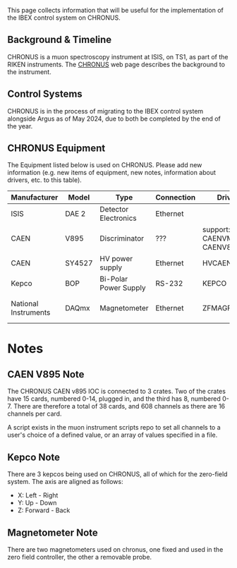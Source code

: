 This page collects information that will be useful for the implementation of the IBEX control system on CHRONUS.

## Background & Timeline

CHRONUS is a muon spectroscopy instrument at ISIS, on TS1, as part of the RIKEN instruments. The [CHRONUS](https://www.isis.stfc.ac.uk/Pages/CHRONUS.aspx) web page describes the background to the instrument.

## Control Systems

CHRONUS is in the process of migrating to the IBEX control system alongside Argus as of May 2024, due to both be completed by the end of the year.

## CHRONUS Equipment

The Equipment listed below is used on CHRONUS. Please add new information (e.g. new items of equipment, new notes, information about drivers, etc. to this table).

Manufacturer | Model | Type | Connection | Driver | Notes
------------ | ------------ | ------------ | ------------ | ------------ | ------------------------------------------
ISIS | DAE 2 | Detector Electronics | Ethernet | | |
CAEN | V895 | Discriminator | ??? | support: CAENVME ioc: CAENV895| [See CAEN note](https://github.com/ISISComputingGroup/ibex_developers_manual/wiki/CHRONUS-Instrument-Details#caen-v895-note)|
CAEN | SY4527 | HV power supply | Ethernet | HVCAENx527 | |
Kepco | BOP | Bi-Polar Power Supply | RS-232 | KEPCO | [See Kepco note](https://github.com/ISISComputingGroup/ibex_developers_manual/wiki/CHRONUS-Instrument-Details#kepco-note)|
National Instruments | DAQmx | Magnetometer | Ethernet | ZFMAGFLD_01 | [See magnetometer note](https://github.com/ISISComputingGroup/ibex_developers_manual/wiki/CHRONUS-Instrument-Details#magnetometer-note)

# Notes

## CAEN V895 Note

The CHRONUS CAEN v895 IOC is connected to 3 crates. Two of the crates have 15 cards, numbered 0-14, plugged in, and the third has 8, numbered 0-7. There are therefore a total of 38 cards, and 608 channels as there are 16 channels per card.

A script exists in the muon instrument scripts repo to set all channels to a user's choice of a defined value, or an array of values specified in a file. 

## Kepco Note

There are 3 kepcos being used on CHRONUS, all of which for the zero-field system. The axis are aligned as follows:
 - X: Left - Right
 - Y: Up - Down
 - Z: Forward - Back

## Magnetometer Note

There are two magnetometers used on chronus, one fixed and used in the zero field controller, the other a removable probe.